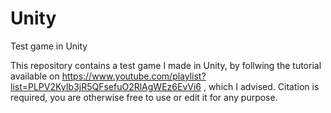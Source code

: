 # Unity
Test game in Unity

This repository contains a test game I made in Unity, by follwing the tutorial available on https://www.youtube.com/playlist?list=PLPV2KyIb3jR5QFsefuO2RlAgWEz6EvVi6 , which I advised.
Citation is required, you are otherwise free to use or edit it for any purpose.
